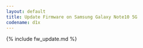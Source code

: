 ```yaml
---
layout: default
title: Update Firmware on Samsung Galaxy Note10 5G
codename: d1x
---
```


{% include fw_update.md %}
